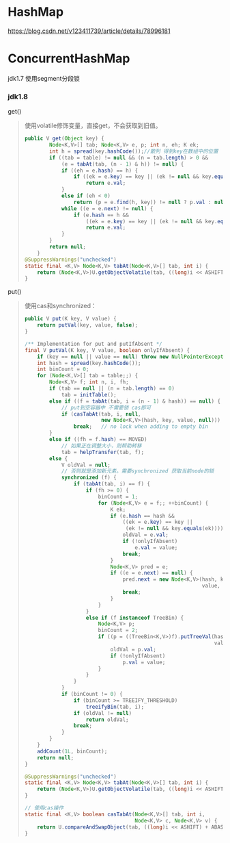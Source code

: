 # HashMap

https://blog.csdn.net/v123411739/article/details/78996181



# ConcurrentHashMap

jdk1.7 使用segment分段锁

### jdk1.8

get()

> 使用volatile修饰变量，直接get，不会获取到旧值。
>
> ```java
> public V get(Object key) {
>         Node<K,V>[] tab; Node<K,V> e, p; int n, eh; K ek;
>         int h = spread(key.hashCode());//散列 得到key在数组中的位置
>         if ((tab = table) != null && (n = tab.length) > 0 &&
>             (e = tabAt(tab, (n - 1) & h)) != null) {
>             if ((eh = e.hash) == h) {
>                 if ((ek = e.key) == key || (ek != null && key.equals(ek)))
>                     return e.val;
>             }
>             else if (eh < 0)
>                 return (p = e.find(h, key)) != null ? p.val : null;
>             while ((e = e.next) != null) {
>                 if (e.hash == h &&
>                     ((ek = e.key) == key || (ek != null && key.equals(ek))))
>                     return e.val;
>             }
>         }
>         return null;
>     }
> @SuppressWarnings("unchecked")
> static final <K,V> Node<K,V> tabAt(Node<K,V>[] tab, int i) {
>     return (Node<K,V>)U.getObjectVolatile(tab, ((long)i << ASHIFT) + ABASE);
> }
> ```
>
> 

put()

> 使用cas和synchronized：
>
> ```java
> public V put(K key, V value) {
>     return putVal(key, value, false);
> }
> 
> /** Implementation for put and putIfAbsent */
> final V putVal(K key, V value, boolean onlyIfAbsent) {
>     if (key == null || value == null) throw new NullPointerException();
>     int hash = spread(key.hashCode());
>     int binCount = 0;
>     for (Node<K,V>[] tab = table;;) {
>         Node<K,V> f; int n, i, fh;
>         if (tab == null || (n = tab.length) == 0)
>             tab = initTable();
>         else if ((f = tabAt(tab, i = (n - 1) & hash)) == null) {
>             // put到空容器中 不需要锁 cas即可
>             if (casTabAt(tab, i, null,
>                          new Node<K,V>(hash, key, value, null)))
>                 break;   // no lock when adding to empty bin
>         }
>         else if ((fh = f.hash) == MOVED)
>             // 如果正在调整大小，则帮助转移
>             tab = helpTransfer(tab, f);
>         else {
>             V oldVal = null;
>             // 否则就是添加新元素。需要synchronized 获取当前node的锁
>             synchronized (f) {
>                 if (tabAt(tab, i) == f) {
>                     if (fh >= 0) {
>                         binCount = 1;
>                         for (Node<K,V> e = f;; ++binCount) {
>                             K ek;
>                             if (e.hash == hash &&
>                                 ((ek = e.key) == key ||
>                                  (ek != null && key.equals(ek)))) {
>                                 oldVal = e.val;
>                                 if (!onlyIfAbsent)
>                                     e.val = value;
>                                 break;
>                             }
>                             Node<K,V> pred = e;
>                             if ((e = e.next) == null) {
>                                 pred.next = new Node<K,V>(hash, key,
>                                                           value, null);
>                                 break;
>                             }
>                         }
>                     }
>                     else if (f instanceof TreeBin) {
>                         Node<K,V> p;
>                         binCount = 2;
>                         if ((p = ((TreeBin<K,V>)f).putTreeVal(hash, key,
>                                                               value)) != null) {
>                             oldVal = p.val;
>                             if (!onlyIfAbsent)
>                                 p.val = value;
>                         }
>                     }
>                 }
>             }
>             if (binCount != 0) {
>                 if (binCount >= TREEIFY_THRESHOLD)
>                     treeifyBin(tab, i);
>                 if (oldVal != null)
>                     return oldVal;
>                 break;
>             }
>         }
>     }
>     addCount(1L, binCount);
>     return null;
> }
> 
> @SuppressWarnings("unchecked")
> static final <K,V> Node<K,V> tabAt(Node<K,V>[] tab, int i) {
>     return (Node<K,V>)U.getObjectVolatile(tab, ((long)i << ASHIFT) + ABASE);
> }
> 
> // 使用cas操作
> static final <K,V> boolean casTabAt(Node<K,V>[] tab, int i,
>                                     Node<K,V> c, Node<K,V> v) {
>     return U.compareAndSwapObject(tab, ((long)i << ASHIFT) + ABASE, c, v);
> }
> ```
>
> 